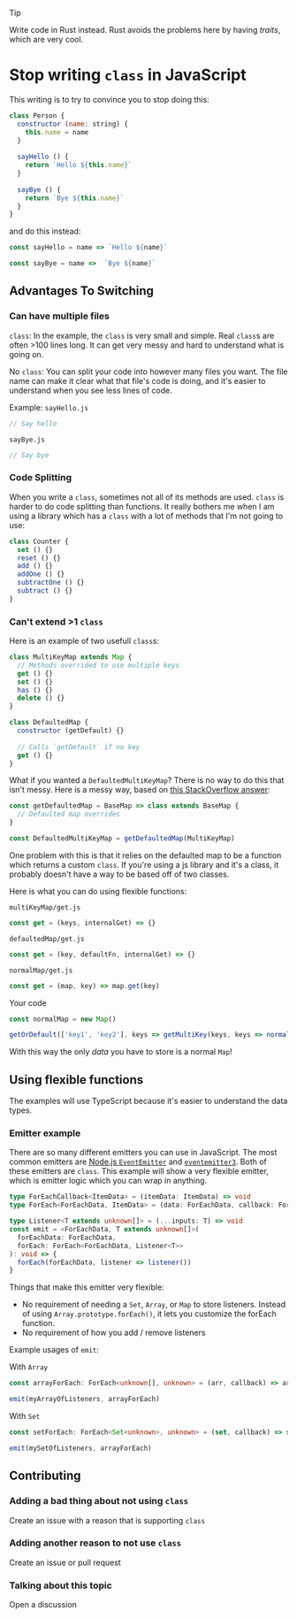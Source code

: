 > [!TIP]
> Write code in Rust instead. Rust avoids the problems here by having *traits*, which are very cool.

# Stop writing `class` in JavaScript
This writing is to try to convince you to stop doing this:
```js
class Person {
  constructor (name: string) {
    this.name = name  
  }
  
  sayHello () {
    return `Hello ${this.name}`
  }
  
  sayBye () {
    return `Bye ${this.name}`
  }
}
```
and do this instead:
```js
const sayHello = name => `Hello ${name}`

const sayBye = name =>  `Bye ${name}`
```

## Advantages To Switching
### Can have multiple files
`class`: In the example, the `class` is very small and simple. Real `class`s are often >100 lines long. It can get very messy and hard to understand what is going on.

No `class`: You can split your code into however many files you want. The file name can make it clear what that file's code is doing, and it's easier to understand when you see less lines of code.

Example:
`sayHello.js`
```js
// Say hello
```

`sayBye.js`
```js
// Say bye
```

### Code Splitting
When you write a `class`, sometimes not all of its methods are used. `class` is harder to do code splitting than functions. It really bothers me when I am using a library which has a `class` with a lot of methods that I'm not going to use:
```js
class Counter {
  set () {}
  reset () {}
  add () {}
  addOne () {}
  subtractOne () {}
  subtract () {}
}
```

### Can't extend >1 `class`
Here is an example of two usefull `class`s:
```js
class MultiKeyMap extends Map {
  // Methods overrided to use multiple keys 
  get () {}
  set () {}
  has () {}
  delete () {}
}
```
```js
class DefaultedMap {
  constructor (getDefault) {}
  
  // Calls `getDefault` if no key
  get () {}
}
```
What if you wanted a `DefaultedMultiKeyMap`? There is no way to do this that isn't messy. Here is a messy way, based on [this StackOverflow answer](https://stackoverflow.com/a/62778691/11145447):
```js
const getDefaultedMap = BaseMap => class extends BaseMap {
  // Defaulted map overrides
}

const DefaultedMultiKeyMap = getDefaultedMap(MultiKeyMap)
```
One problem with this is that it relies on the defaulted map to be a function which returns a custom `class`. If you're using a js library and it's a class, it probably doesn't have a way to be based off of two classes.

Here is what you can do using flexible functions:

`multiKeyMap/get.js`
```js
const get = (keys, internalGet) => {}
```
`defaultedMap/get.js`
```js
const get = (key, defaultFn, internalGet) => {}
```
`normalMap/get.js`
```js
const get = (map, key) => map.get(key)
```
Your code
```js
const normalMap = new Map()

getOrDefault(['key1', 'key2'], keys => getMultiKey(keys, keys => normalMapGet(normalMap, keys)))
```
With this way the only *data* you have to store is a normal `Map`!

## Using flexible functions
The examples will use TypeScript because it's easier to understand the data types.

### Emitter example
There are so many different emitters you can use in JavaScript. The most common emitters are [Node.js `EventEmitter`](https://nodejs.dev/learn/the-nodejs-event-emitter) and [`eventemitter3`](https://www.npmjs.com/package/eventemitter3). Both of these emitters are `class`. This example will show a very flexible emitter, which is emitter logic which you can wrap in anything.
```ts
type ForEachCallback<ItemData> = (itemData: ItemData) => void
type ForEach<ForEachData, ItemData> = (data: ForEachData, callback: ForEachCallback<ItemData>) => void

type Listener<T extends unknown[]> = (...inputs: T) => void
const emit = <ForEachData, T extends unknown[]>(
  forEachData: ForEachData, 
  forEach: ForEach<ForEachData, Listener<T>>
): void => {
  forEach(forEachData, listener => listener())
}
```
Things that make this emitter very flexible:
- No requirement of needing a `Set`, `Array`, or `Map` to store listeners. Instead of using `Array.prototype.forEach()`, it lets you customize the forEach function.
- No requirement of how you add / remove listeners

Example usages of `emit`:

With `Array`
```ts
const arrayForEach: ForEach<unknown[], unknown> = (arr, callback) => arr.forEach(callback)

emit(myArrayOfListeners, arrayForEach)
```

With `Set`
```ts
const setForEach: ForEach<Set<unknown>, unknown> = (set, callback) => set.forEach(callback)

emit(mySetOfListeners, arrayForEach)
```

## Contributing
### Adding a bad thing about not using `class`
Create an issue with a reason that is supporting `class`

### Adding another reason to not use `class`
Create an issue or pull request

### Talking about this topic
Open a discussion
